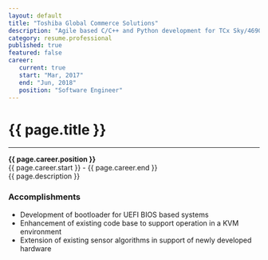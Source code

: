 ```yaml
---
layout: default
title: "Toshiba Global Commerce Solutions"
description: "Agile based C/C++ and Python development for TCx Sky/4690 Retail OS"  
category: resume.professional
published: true
featured: false
career:
   current: true
   start: "Mar, 2017"
   end: "Jun, 2018"
   position: "Software Engineer"
---
```


# {{ page.title }}
---
**{{ page.career.position }}**  
{{ page.career.start }} - {{ page.career.end }}  
{{ page.description }}
### Accomplishments
* Development of bootloader for UEFI BIOS based systems  
* Enhancement of existing code base to support operation in a KVM environment  
* Extension of existing sensor algorithms in support of newly developed hardware
